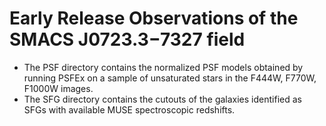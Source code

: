 # Early Release Observations of the SMACS J0723.3$-$7327 field
 
- The PSF directory contains the normalized PSF models obtained by running PSFEx on a sample of unsaturated stars in the F444W, F770W, F1000W images. 
- The SFG directory contains the cutouts of the galaxies identified as SFGs with available MUSE spectroscopic redshifts. 
